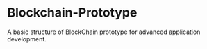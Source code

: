 # Blockchain-Prototype
A basic structure of BlockChain prototype for advanced application development.
